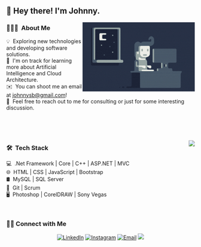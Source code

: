 <h2>👋 Hey there! I'm Johnny.</h2>

<img alt="Night Coding" src="https://raw.githubusercontent.com/AVS1508/AVS1508/master/assets/Night-Coding.gif" align="right"/>

### 👨🏻‍💻 &nbsp;About Me

💡 &nbsp;Exploring new technologies and developing software solutions.\
🌱 &nbsp;I'm on track for learning more about Artificial Intelligence and Cloud Architecture.\
✉️ &nbsp;You can shoot me an email at johnnysb@gmail.com!\
💬 &nbsp;Feel free to reach out to me for consulting or just for some interesting discussion.

<br><br><br>

 <img height="180em" src="https://github-readme-stats-eight-theta.vercel.app/api/top-langs/?username=johnnysb160&layout=compact&langs_count=8&hide=java,r&theme=react" align="right"/>
 
### 🛠 &nbsp;Tech Stack

💻 &nbsp;.Net Framework | Core | C++ | ASP.NET | MVC<br>
🌐 &nbsp;HTML | CSS | JavaScript | Bootstrap<br>
🛢 &nbsp;MySQL | SQL Server<br>
🔧 &nbsp;Git | Scrum<br>
🖥 &nbsp;Photoshop | CorelDRAW | Sony Vegas

<br>
<h3> 🤝🏻 Connect with Me </h3>
<p align="center">
<a href="https://www.linkedin.com/in/johnny-b-8154b133/"><img alt="LinkedIn" src="https://img.shields.io/badge/LinkedIn-Johnny%20Barros-blue?style=flat-square&logo=linkedin"></a>
<a href="https://www.instagram.com/johnnysb_/"><img alt="Instagram" src="https://img.shields.io/badge/Instagram-johnnysb__-blue?style=flat-square&logo=instagram"></a>
<a href="mailto:johnnysb@gmail.com"><img alt="Email" src="https://img.shields.io/badge/Email-johnnysb@gmail.com-blue?style=flat-square&logo=gmail"></a>
<a href="https://www.facebook.com/johnny.barros.714"><img src="https://img.shields.io/badge/-@Johnny.Barros-1877F2?style=flat-square&logo=Facebook&logoColor=white"/></a>
</p>

